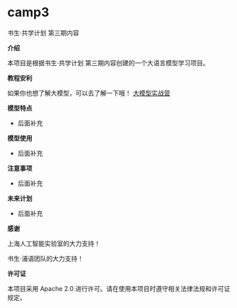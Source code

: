 # camp3
书生·共学计划 第三期内容


**介绍**

本项目是根据书生·共学计划 第三期内容创建的一个大语言模型学习项目。

**教程安利**

如果你也想了解大模型，可以去了解一下哦！
[大模型实战营](https://github.com/InternLM/Tutorial)

**模型特点**

- 后面补充

**模型使用**

- 后面补充
  
**注意事项**
- 后面补充

**未来计划**

- 后面补充

**感谢**

上海人工智能实验室的大力支持！

书生·浦语团队的大力支持！

**许可证**

本项目采用 Apache 2.0 进行许可。请在使用本项目时遵守相关法律法规和许可证规定。
